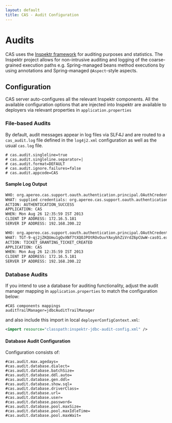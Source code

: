 ```yaml
---
layout: default
title: CAS - Audit Configuration
---
```


# Audits
CAS uses the [Inspektr framework](https://github.com/Jasig/inspektr) for auditing purposes
and statistics. The Inspektr project allows for non-intrusive auditing and logging of the
coarse-grained execution paths e.g. Spring-managed beans method executions by using annotations
and Spring-managed `@Aspect`-style aspects.

## Configuration
CAS server auto-configures all the relevant Inspektr components. All the available configuration
options that are injected into Inspektr are available to deployers via relevant properties in `application.properties`

### File-based Audits
By default, audit messages appear in log files via SLF4J and are routed to
a `cas_audit.log` file defined in the `log4j2.xml` configuration as well as the usual `cas.log` file.

```properties
# cas.audit.singleline=true
# cas.audit.singleline.separator=|
# cas.audit.format=DEFAULT
# cas.audit.ignore.failures=false
# cas.audit.appcode=CAS
```

#### Sample Log Output
```bash
WHO: org.apereo.cas.support.oauth.authentication.principal.OAuthCredentials@6cd7c975
WHAT: supplied credentials: org.apereo.cas.support.oauth.authentication.principal.OAuthCredentials@6cd7c975
ACTION: AUTHENTICATION_SUCCESS
APPLICATION: CAS
WHEN: Mon Aug 26 12:35:59 IST 2013
CLIENT IP ADDRESS: 172.16.5.181
SERVER IP ADDRESS: 192.168.200.22

WHO: org.apereo.cas.support.oauth.authentication.principal.OAuthCredentials@6cd7c975
WHAT: TGT-9-qj2jZKQUmu1gQvXNf7tXQOJPOtROvOuvYAxybhZiVrdZ6pCUwW-cas01.example.org
ACTION: TICKET_GRANTING_TICKET_CREATED
APPLICATION: CAS
WHEN: Mon Aug 26 12:35:59 IST 2013
CLIENT IP ADDRESS: 172.16.5.181
SERVER IP ADDRESS: 192.168.200.22
```

### Database Audits
If you intend to use a database
for auditing functionality, adjust the audit manager mapping in `application.properties` to match the configuration below:

```properties
#CAS components mappings
auditTrailManager=jdbcAuditTrailManager
```

and also include this import in local `deployerConfigContext.xml`:

```xml
<import resource="classpath:inspektr-jdbc-audit-config.xml" />
```

#### Database Audit Configuration
Configuration consists of:

```properties
#cas.audit.max.agedays=
#cas.audit.database.dialect=
#cas.audit.database.batchSize=
#cas.audit.database.ddl.auto=
#cas.audit.database.gen.ddl=
#cas.audit.database.show.sql=
#cas.audit.database.driverClass=
#cas.audit.database.url=
#cas.audit.database.user=
#cas.audit.database.password=
#cas.audit.database.pool.maxSize=
#cas.audit.database.pool.maxIdleTime=
#cas.audit.database.pool.maxWait=
```
